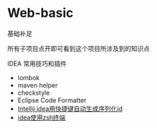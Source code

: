 # Web-basic

基础补足

所有子项目点开即可看到这个项目所涉及到的知识点

IDEA 常用技巧和插件

- lombok
- maven helper
- checkstyle
- Eclipse Code Formatter
- [Intellij idea用快捷键自动生成序列化id](https://blog.csdn.net/u013806366/article/details/51911529/)
- [idea使用zsh终端](https://blog.csdn.net/z_k_h/article/details/85000229)